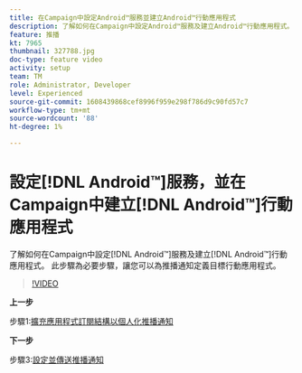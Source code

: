 ```yaml
---
title: 在Campaign中設定Android™服務並建立Android™行動應用程式
description: 了解如何在Campaign中設定Android™服務及建立Android™行動應用程式。
feature: 推播
kt: 7965
thumbnail: 327788.jpg
doc-type: feature video
activity: setup
team: TM
role: Administrator, Developer
level: Experienced
source-git-commit: 1608439868cef8996f959e298f786d9c90fd57c7
workflow-type: tm+mt
source-wordcount: '88'
ht-degree: 1%

---
```



# 設定[!DNL Android™]服務，並在Campaign中建立[!DNL Android™]行動應用程式

了解如何在Campaign中設定[!DNL Android™]服務及建立[!DNL Android™]行動應用程式。 此步驟為必要步驟，讓您可以為推播通知定義目標行動應用程式。

>[!VIDEO](https://video.tv.adobe.com/v/327788?quality=12)

**上一步**

步驟1:[擴充應用程式訂閱結構以個人化推播通知](/help/tutorial-get-started-with-push-notifications-for-android/extend-the-app-subscription-schema.md)

**下一步**

步驟3:[設定並傳送推播通知](/help/tutorial-get-started-with-push-notifications-for-android/configure-and-send-push-notifications.md)
